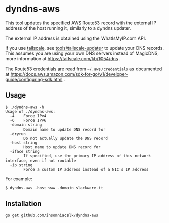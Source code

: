 # dyndns-aws

This tool updates the specified AWS Route53 record with the external IP address
of the host running it, similarly to a dyndns updater.

The external IP address is obtained using the WhatIsMyIP.com API.

If you use [tailscale](https://tailscale.com), see [tools/tailscale-updater](tools/tailscale-updater) to update your DNS records. This assumes you are using your own DNS servers instead of MagicDNS, more information at https://tailscale.com/kb/1054/dns .

The Route53 credentials are read from `~/.aws/credentials` as documented at
https://docs.aws.amazon.com/sdk-for-go/v1/developer-guide/configuring-sdk.html .

## Usage

```
$ ./dyndns-aws -h
Usage of ./dyndns-aws:
  -4	Force IPv4
  -6	Force IPv6
  -domain string
    	Domain name to update DNS record for
  -dryrun
    	Do not actually update the DNS record
  -host string
    	Host name to update DNS record for
  -iface string
    	If specified, use the primary IP address of this network interface, even if not routable
  -ip string
    	Force a custom IP address instead of a NIC's IP address
```

For example:
```
$ dyndns-aws -host www -domain slackware.it
```

## Installation

```
go get github.com/insomniacslk/dyndns-aws
```

